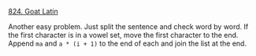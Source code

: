 [824. Goat Latin](https://leetcode.com/problems/goat-latin/)

Another easy problem. Just split the sentence and check word by word. If the first character is in a vowel set, move the first character to the end. Append `ma` and `a * (i + 1)` to the end of each and join the list at the end.
